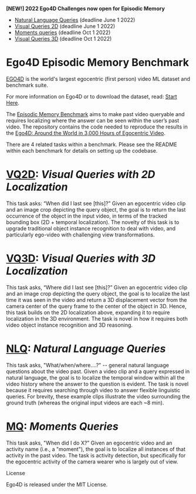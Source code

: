 **[NEW!] 2022 Ego4D Challenges now open for Episodic Memory**
- [Natural Language Queries](https://eval.ai/web/challenges/challenge-page/1629/overview) (deadline June 1 2022)
- [Visual Queries 2D](https://eval.ai/web/challenges/challenge-page/1619/overview) (deadline June 1 2022)
- [Moments queries](https://eval.ai/web/challenges/challenge-page/1626/overview) (deadline Oct 1 2022)
- [Visual Queries 3D](https://eval.ai/web/challenges/challenge-page/1646/overview) (deadline Oct 1 2022)


# Ego4D Episodic Memory Benchmark

[EGO4D](https://ego4d-data.org/docs/) is the world's largest egocentric (first person) video ML dataset and benchmark suite.

For more information on Ego4D or to download the dataset, read: [Start Here](https://ego4d-data.org/docs/start-here/).

The [Episodic Memory Benchmark](https://ego4d-data.org/docs/benchmarks/episodic-memory/) aims to make past video queryable and requires localizing where the answer can be seen within the user’s past video.  The repository contains the code needed to reproduce the results in the [Ego4D: Around the World in 3,000 Hours of Egocentric Video](https://arxiv.org/abs/2110.07058).

There are 4 related tasks within a benchmark. Please see the README within each benchmark for details on setting up the codebase.

# [VQ2D](./VQ2D/README.md): *Visual Queries with 2D Localization*

This task asks: “When did I last see [this]?”  Given an egocentric video clip and an image crop depicting the query object, the goal is to return the last occurrence of the object in the input video, in terms of the tracked bounding box (2D + temporal localization).  The novelty of this task is to upgrade traditional object instance recognition to deal with video, and particularly ego-video with challenging view transformations.

# [VQ3D](./VQ3D/README.md): *Visual Queries with 3D Localization*

This task asks, “Where did I last see [this]?”  Given an egocentric video clip and an image crop depicting the query object, the goal is to localize the last time it was seen in the video and return a 3D displacement vector from the camera center of the query frame to the center of the object in 3D.  Hence, this task builds on the 2D localization above, expanding it to require localization in the 3D environment.  The task is novel in how it requires both video object instance recognition and 3D reasoning.

# [NLQ](./NLQ/README.md): *Natural Language Queries*

This task asks, "What/when/where....?" -- general natural language questions about the video past.    Given a video clip and a query expressed in natural language, the goal is to localize the temporal window within all the video history where the answer to the question is evident.  The task is novel because it requires searching through video to answer flexible linguistic queries.  For brevity, these example clips illustrate the video surrounding the ground truth (whereas the original input videos are each ~8 min). 

# [MQ](./MQ/README.md): *Moments Queries*

This task asks, "When did I do X?”  Given an egocentric video and an activity name (i.e., a "moment"), the goal is to localize all instances of that activity in the past video.  The task is activity detection, but specifically for the egocentric activity of the camera wearer who is largely out of view.


License

Ego4D is released under the MIT License.

